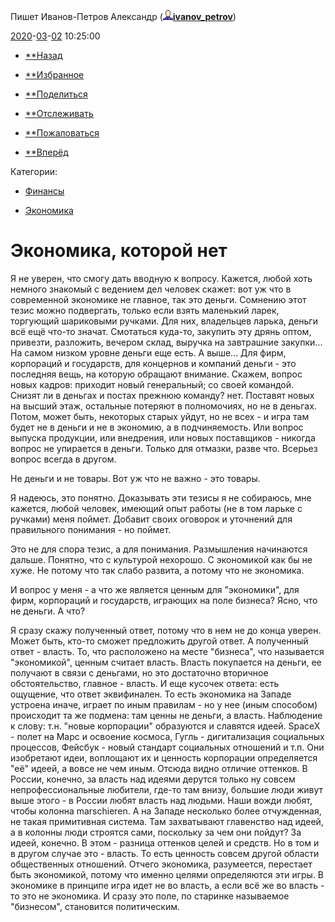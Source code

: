 Пишет Иванов-Петров Александр ([![userinfo_v8.png](../_resources/userinfo_v8-1.png)](https://ivanov-petrov.livejournal.com/profile)[**ivanov_petrov**](https://ivanov-petrov.livejournal.com/))

 [2020](https://ivanov-petrov.livejournal.com/2020/)-[03](https://ivanov-petrov.livejournal.com/2020/03/)-[02](https://ivanov-petrov.livejournal.com/2020/03/02/) 10:25:00

- [**Назад](https://www.livejournal.com/go.bml?journal=ivanov_petrov&itemid=2238166&dir=prev)

- [**Избранное](https://www.livejournal.com/tools/memadd.bml?journal=ivanov_petrov&itemid=2238166)

- [**Поделиться](#)

- [**Отслеживать](https://www.livejournal.com/manage/subscriptions/entry.bml?journal=ivanov_petrov&itemid=2238166)

- [**Пожаловаться](https://www.livejournal.com/tools/content_flag.bml?user=ivanov_petrov&itemid=2238166)

- [**Вперёд](https://www.livejournal.com/go.bml?journal=ivanov_petrov&itemid=2238166&dir=next)

 Категории:

- [Финансы](https://www.livejournal.com/category/finansy?utm_source=post)

- [Экономика](https://www.livejournal.com/category/ekonomika?utm_source=post)

#  Экономика, которой нет

Я не уверен, что смогу дать вводную к вопросу. Кажется, любой хоть немного знакомый с ведением дел человек скажет: вот уж что в современной экономике не главное, так это деньги. Сомнению этот тезис можно подвергать, только если взять маленький ларек, торгующий шариковыми ручками. Для них, владельцев ларька, деньги всё ещё что-то значат. Смотаться куда-то, закупить эту дрянь оптом, привезти, разложить, вечером склад, выручка на завтрашние закупки... На самом низком уровне деньги еще есть. А выше... Для фирм, корпораций и государств, для концернов и компаний деньги - это последняя вещь, на которую обращают внимание. Скажем, вопрос новых кадров: приходит новый генеральный; со своей командой. Снизят ли в деньгах и постах прежнюю команду? нет. Поставят новых на высший этаж, остальные потеряют в полномочиях, но не в деньгах. Потом, может быть, некоторых старых уйдут, но не всех - и игра там будет не в деньги и не в экономию, а в подчиняемость. Или вопрос выпуска продукции, или внедрения, или новых поставщиков - никогда вопрос не упирается в деньги. Только для отмазки, разве что. Всерьез вопрос всегда в другом.

Не деньги и не товары. Вот уж что не важно - это товары.

Я надеюсь, это понятно. Доказывать эти тезисы я не собираюсь, мне кажется, любой человек, имеющий опыт работы (не в том ларьке с ручками) меня поймет. Добавит своих оговорок и уточнений для правильного понимания - но поймет.

Это не для спора тезис, а для понимания. Размышления начинаются дальше. Понятно, что с культурой нехорошо. С экономикой как бы не хуже. Не потому что так слабо развита, а потому что не экономика.

И вопрос у меня - а что же является ценным для "экономики", для фирм, корпораций и государств, играющих на поле бизнеса? Ясно, что не деньги. А что?

Я сразу скажу полученный ответ, потому что в нем не до конца уверен. Может быть, кто-то сможет предложить другой ответ. А полученный ответ - власть. То, что расположено на месте "бизнеса", что называется "экономикой", ценным считает власть. Власть покупается на деньги, ее получают в связи с деньгами, но это достаточно вторичное обстоятельство, главное - власть. И еще кусочек ответа: есть ощущение, что ответ эквифинален. То есть экономика на Западе устроена иначе, играет по иным правилам - но у нее (иным способом) происходит та же подмена: там ценны не деньги, а власть. Наблюдение к слову: т.н. "новые корпорации" образуются и славятся идеей. SpaceX - полет на Марс и освоение космоса, Гугль - дигитализация социальных процессов, Фейсбук - новый стандарт социальных отношений и т.п. Они изобретают идеи, воплощают их и ценность корпорации определяется "её" идеей, а вовсе не чем иным. Отсюда видно отличие оттенков. В России, конечно, за власть над идеями дерутся только ну совсем непрофессиональные любители, где-то там внизу, большие люди живут выше этого - в России любят власть над людьми. Наши вожди любят, чтобы колонна marschieren. А на Западе несколько более отчужденная, не такая примитивная система. Там захватывают главенство над идеей, а в колонны люди строятся сами, поскольку за чем они пойдут? За идеей, конечно. В этом - разница оттенков целей и средств. Но в том и в другом случае это - власть. То есть ценность совсем другой области общественных отношений. Отчего экономика, разумеется, перестает быть экономикой, потому что именно целями определяются эти игры. В экономике в принципе игра идет не во власть, а если всё же во власть - то это не экономика. И сразу это поле, по старинке называемое "бизнесом", становится политическим.